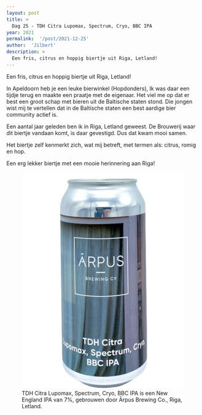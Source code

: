 ```yaml
---
layout: post
title: >
  Dag 25 - TDH Citra Lupomax, Spectrum, Cryo, BBC IPA
year: 2021
permalink:  '/post/2021-12-25'
author:  'Jilbert'
description: >
  Een fris, citrus en hoppig biertje uit Riga, Letland!
---
```

<p class='intro'><span class='dropcap'>E</span>en fris, citrus en hoppig biertje uit Riga, Letland!</p>

In Apeldoorn heb je een leuke bierwinkel (Hopdonders), Ik was daar een tijdje terug en maakte een praatje met de eigenaar. Het viel me op dat er best een groot schap met bieren uit de Baltische staten stond. Die jongen wist mij te vertellen dat in de Baltische staten een best aardige bier community actief is.

Een aantal jaar geleden ben ik in Riga, Letland geweest. De Brouwerij waar dit biertje vandaan komt, is daar gevestigd. Dus dat kwam mooi samen.

Het biertje zelf kenmerkt zich, wat mij betreft, met termen als: citrus, romig en hop.

Een erg lekker biertje met een mooie herinnering aan Riga!


<figure><img src='/assets/img/beer_2021-12-25.jpg' alt=''/> <figcaption>TDH Citra Lupomax, Spectrum, Cryo, BBC IPA is een New England IPA van 7%, gebrouwen door Ārpus Brewing Co., Riga, Letland.</figcaption></figure>
